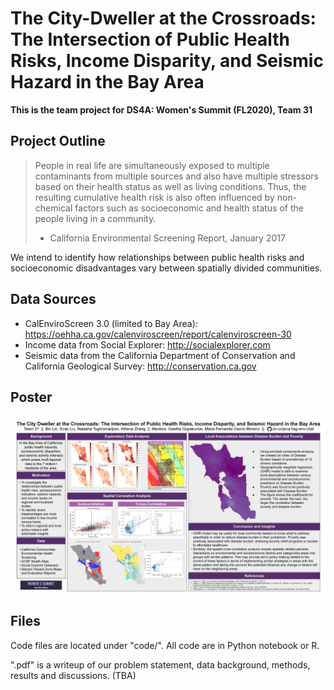 # The City-Dweller at the Crossroads: The Intersection of Public Health Risks, Income Disparity, and Seismic Hazard in the Bay Area
__This is the team project for DS4A: Women's Summit (FL2020), Team 31__

## Project Outline
> People in real life are simultaneously exposed to multiple contaminants from multiple sources and also have multiple stressors based on their health status as well as living conditions. Thus, the resulting cumulative health risk is also often influenced by non-chemical factors such as socioeconomic and health status of the people living in a community.
> - California Environmental Screening Report, January 2017

We intend to identify how relationships between public health risks and socioeconomic disadvantages vary between spatially divided communities. 

## Data Sources
* CalEnviroScreen 3.0 (limited to Bay Area): https://oehha.ca.gov/calenviroscreen/report/calenviroscreen-30 
* Income data from Social Explorer: http://socialexplorer.com
* Seismic data from the California Department of Conservation and California Geological Survey: http://conservation.ca.gov

## Poster
![Project Poster](Team31Poster.jpg)


## Files
Code files are located under "code/". All code are in Python notebook or R.

".pdf" is a writeup of our problem statement, data background, methods, results and discussions.  (TBA)

